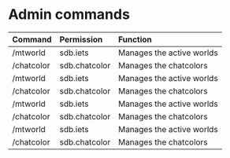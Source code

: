 # Admin commands

| Command                   | Permission                | Function                       |
| :------------------------ | :------------------------ | :------------------------------|
| /mtworld                  | sdb.iets                  | Manages the active worlds      |
| /chatcolor                | sdb.chatcolor             | Manages the chatcolors         |
| /mtworld                  | sdb.iets                  | Manages the active worlds      |
| /chatcolor                | sdb.chatcolor             | Manages the chatcolors         |
| /mtworld                  | sdb.iets                  | Manages the active worlds      |
| /chatcolor                | sdb.chatcolor             | Manages the chatcolors         |
| /mtworld                  | sdb.iets                  | Manages the active worlds      |
| /chatcolor                | sdb.chatcolor             | Manages the chatcolors         |